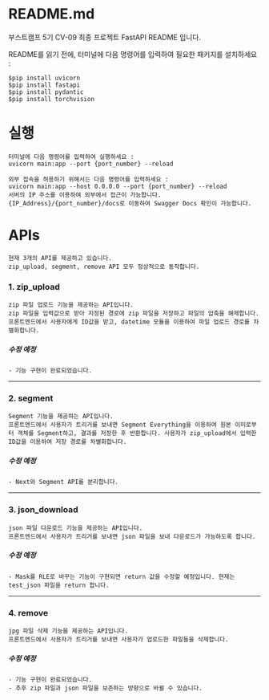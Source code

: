 # README.md

부스트캠프 5기 CV-09 최종 프로젝트 FastAPI README 입니다.

README를 읽기 전에, 터미널에 다음 명령어를 입력하여 필요한 패키지를 설치하세요 :

    $pip install uvicorn
    $pip install fastapi
    $pip install pydantic
    $pip install torchvision

# 실행

    터미널에 다음 명령어를 입력하여 실행하세요 :
    uvicorn main:app --port {port_number} --reload
    
    외부 접속을 허용하기 위해서는 다음 명령어를 입력하세요 :
    uvicorn main:app --host 0.0.0.0 --port {port_number} --reload
    서버의 IP 주소를 이용하여 외부에서 접근이 가능합니다.
    {IP_Address}/{port_number}/docs로 이동하여 Swagger Docs 확인이 가능합니다.

# APIs

    현재 3개의 API를 제공하고 있습니다.
    zip_upload, segment, remove API 모두 정상적으로 동작합니다.

### 1. zip_upload

    zip 파일 업로드 기능을 제공하는 API입니다.
    zip 파일을 입력값으로 받아 지정된 경로에 zip 파일을 저장하고 파일의 압축을 해제합니다. 프론트엔드에서 사용자에게 ID값을 받고, datetime 모듈을 이용하여 파일 업로드 경로를 차별화합니다.

##### 수정 예정
    - 기능 구현이 완료되었습니다.
---
### 2. segment

    Segment 기능을 제공하는 API입니다.
    프론트엔드에서 사용자가 트리거를 보내면 Segment Everything을 이용하여 원본 이미로부터 객체를 Segment하고, 결과를 저장한 후 반환합니다. 사용자가 zip_upload에서 입력한 ID값을 이용하여 저장 경로를 차별화합니다.

##### 수정 예정
    - Next와 Segment API를 분리합니다.
---
### 3. json_download
    
    json 파일 다운로드 기능을 제공하는 API입니다.
    프론트엔드에서 사용자가 트리거를 보내면 json 파일을 보내 다운로드가 가능하도록 합니다.

##### 수정 예정
    - Mask를 RLE로 바꾸는 기능이 구현되면 return 값을 수정할 예정입니다. 현재는 test_json 파일을 return 합니다.

---
### 4. remove

    jpg 파일 삭제 기능을 제공하는 API입니다.
    프론트엔드에서 사용자가 트리거를 보내면 사용자가 업로드한 파일들을 삭제합니다.

##### 수정 예정
    - 기능 구현이 완료되었습니다.
    - 추후 zip 파일과 json 파일을 보존하는 방향으로 바뀔 수 있습니다.